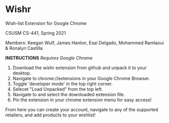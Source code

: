 # Wishr
 Wish-list Extension for Google Chrome
 
 CSUSM CS-441, Spring 2021
 
 Members: Keegan Wulf, James Hanlon, Esai Delgado, Mohammed Ramlaoui & Ronalyn Castilla 


**INSTRUCTIONS**
*Requires Google Chrome*

1. Download the wishr extension from github and unpack it to your desktop.
2. Navigate to chrome://extensions in your Google Chrome Browser.
3. Toggle 'developer mode' in the top right corner.
4. Selecet "Load Unpacked" from the top left.
5. Navigate to and select the downloaded extension file.
6. Pin the extension in your chrome extension menu for easy access!

From here you can create your account, navigate to any of the supported retailers, and add products to your wishlist!
